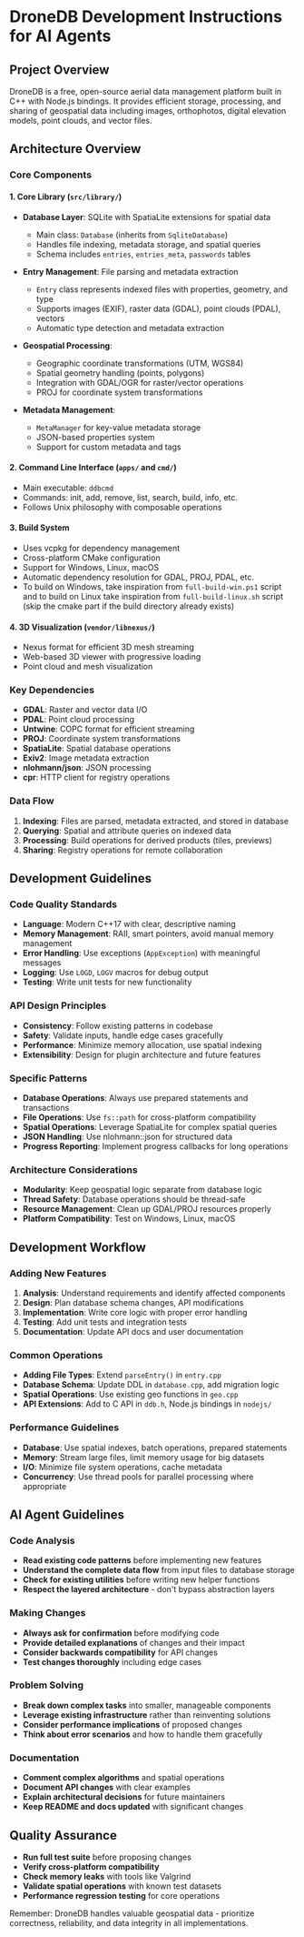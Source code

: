 # DroneDB Development Instructions for AI Agents

## Project Overview
DroneDB is a free, open-source aerial data management platform built in C++ with Node.js bindings. It provides efficient storage, processing, and sharing of geospatial data including images, orthophotos, digital elevation models, point clouds, and vector files.

## Architecture Overview

### Core Components

#### 1. **Core Library (`src/library/`)**
- **Database Layer**: SQLite with SpatiaLite extensions for spatial data
  - Main class: `Database` (inherits from `SqliteDatabase`)
  - Handles file indexing, metadata storage, and spatial queries
  - Schema includes `entries`, `entries_meta`, `passwords` tables

- **Entry Management**: File parsing and metadata extraction
  - `Entry` class represents indexed files with properties, geometry, and type
  - Supports images (EXIF), raster data (GDAL), point clouds (PDAL), vectors
  - Automatic type detection and metadata extraction

- **Geospatial Processing**:
  - Geographic coordinate transformations (UTM, WGS84)
  - Spatial geometry handling (points, polygons)
  - Integration with GDAL/OGR for raster/vector operations
  - PROJ for coordinate system transformations

- **Metadata Management**:
  - `MetaManager` for key-value metadata storage
  - JSON-based properties system
  - Support for custom metadata and tags

#### 2. **Command Line Interface (`apps/` and `cmd/`)**
- Main executable: `ddbcmd`
- Commands: init, add, remove, list, search, build, info, etc.
- Follows Unix philosophy with composable operations

#### 3. **Build System**
- Uses vcpkg for dependency management
- Cross-platform CMake configuration
- Support for Windows, Linux, macOS
- Automatic dependency resolution for GDAL, PROJ, PDAL, etc.
- To build on Windows, take inspiration from `full-build-win.ps1` script and to build on Linux take inspiration from `full-build-linux.sh` script (skip the cmake part if the build directory already exists)

#### 4. **3D Visualization (`vendor/libnexus/`)**
- Nexus format for efficient 3D mesh streaming
- Web-based 3D viewer with progressive loading
- Point cloud and mesh visualization

### Key Dependencies
- **GDAL**: Raster and vector data I/O
- **PDAL**: Point cloud processing
- **Untwine**: COPC format for efficient streaming
- **PROJ**: Coordinate system transformations
- **SpatiaLite**: Spatial database operations
- **Exiv2**: Image metadata extraction
- **nlohmann/json**: JSON processing
- **cpr**: HTTP client for registry operations

### Data Flow
1. **Indexing**: Files are parsed, metadata extracted, and stored in database
2. **Querying**: Spatial and attribute queries on indexed data
3. **Processing**: Build operations for derived products (tiles, previews)
4. **Sharing**: Registry operations for remote collaboration

## Development Guidelines

### Code Quality Standards
- **Language**: Modern C++17 with clear, descriptive naming
- **Memory Management**: RAII, smart pointers, avoid manual memory management
- **Error Handling**: Use exceptions (`AppException`) with meaningful messages
- **Logging**: Use `LOGD`, `LOGV` macros for debug output
- **Testing**: Write unit tests for new functionality

### API Design Principles
- **Consistency**: Follow existing patterns in codebase
- **Safety**: Validate inputs, handle edge cases gracefully
- **Performance**: Minimize memory allocation, use spatial indexing
- **Extensibility**: Design for plugin architecture and future features

### Specific Patterns
- **Database Operations**: Always use prepared statements and transactions
- **File Operations**: Use `fs::path` for cross-platform compatibility
- **Spatial Operations**: Leverage SpatiaLite for complex spatial queries
- **JSON Handling**: Use nlohmann::json for structured data
- **Progress Reporting**: Implement progress callbacks for long operations

### Architecture Considerations
- **Modularity**: Keep geospatial logic separate from database logic
- **Thread Safety**: Database operations should be thread-safe
- **Resource Management**: Clean up GDAL/PROJ resources properly
- **Platform Compatibility**: Test on Windows, Linux, macOS

## Development Workflow

### Adding New Features
1. **Analysis**: Understand requirements and identify affected components
2. **Design**: Plan database schema changes, API modifications
3. **Implementation**: Write core logic with proper error handling
4. **Testing**: Add unit tests and integration tests
5. **Documentation**: Update API docs and user documentation

### Common Operations
- **Adding File Types**: Extend `parseEntry()` in `entry.cpp`
- **Database Schema**: Update DDL in `database.cpp`, add migration logic
- **Spatial Operations**: Use existing geo functions in `geo.cpp`
- **API Extensions**: Add to C API in `ddb.h`, Node.js bindings in `nodejs/`

### Performance Guidelines
- **Database**: Use spatial indexes, batch operations, prepared statements
- **Memory**: Stream large files, limit memory usage for big datasets
- **I/O**: Minimize file system operations, cache metadata
- **Concurrency**: Use thread pools for parallel processing where appropriate

## AI Agent Guidelines

### Code Analysis
- **Read existing code patterns** before implementing new features
- **Understand the complete data flow** from input files to database storage
- **Check for existing utilities** before writing new helper functions
- **Respect the layered architecture** - don't bypass abstraction layers

### Making Changes
- **Always ask for confirmation** before modifying code
- **Provide detailed explanations** of changes and their impact
- **Consider backwards compatibility** for API changes
- **Test changes thoroughly** including edge cases

### Problem Solving
- **Break down complex tasks** into smaller, manageable components
- **Leverage existing infrastructure** rather than reinventing solutions
- **Consider performance implications** of proposed changes
- **Think about error scenarios** and how to handle them gracefully

### Documentation
- **Comment complex algorithms** and spatial operations
- **Document API changes** with clear examples
- **Explain architectural decisions** for future maintainers
- **Keep README and docs updated** with significant changes

## Quality Assurance
- **Run full test suite** before proposing changes
- **Verify cross-platform compatibility**
- **Check memory leaks** with tools like Valgrind
- **Validate spatial operations** with known test datasets
- **Performance regression testing** for core operations

Remember: DroneDB handles valuable geospatial data - prioritize correctness, reliability, and data integrity in all implementations.
